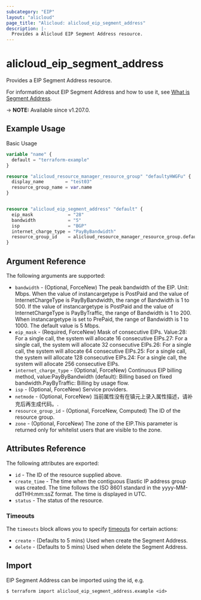 ```yaml
---
subcategory: "EIP"
layout: "alicloud"
page_title: "Alicloud: alicloud_eip_segment_address"
description: |-
  Provides a Alicloud EIP Segment Address resource.
---
```


# alicloud_eip_segment_address

Provides a EIP Segment Address resource. 

For information about EIP Segment Address and how to use it, see [What is Segment Address](https://www.alibabacloud.com/help/en/).

-> **NOTE:** Available since v1.207.0.

## Example Usage

Basic Usage

```terraform
variable "name" {
  default = "terraform-example"
}

resource "alicloud_resource_manager_resource_group" "defaultyHWGFu" {
  display_name        = "test03"
  resource_group_name = var.name
}


resource "alicloud_eip_segment_address" "default" {
  eip_mask             = "28"
  bandwidth            = "5"
  isp                  = "BGP"
  internet_charge_type = "PayByBandwidth"
  resource_group_id    = alicloud_resource_manager_resource_group.defaultyHWGFu.id
}
```


## Argument Reference

The following arguments are supported:
* `bandwidth` - (Optional, ForceNew) The peak bandwidth of the EIP. Unit: Mbps. When the value of instancargetype is PostPaid and the value of InternetChargeType is PayByBandwidth, the range of Bandwidth is 1 to 500. If the value of instancargetype is PostPaid and the value of InternetChargeType is PayByTraffic, the range of Bandwidth is 1 to 200. When instancargetype is set to PrePaid, the range of Bandwidth is 1 to 1000. The default value is 5 Mbps.
* `eip_mask` - (Required, ForceNew) Mask of consecutive EIPs. Value:28: For a single call, the system will allocate 16 consecutive EIPs.27: For a single call, the system will allocate 32 consecutive EIPs.26: For a single call, the system will allocate 64 consecutive EIPs.25: For a single call, the system will allocate 128 consecutive EIPs.24: For a single call, the system will allocate 256 consecutive EIPs.
* `internet_charge_type` - (Optional, ForceNew) Continuous EIP billing method, value:PayByBandwidth (default): Billing based on fixed bandwidth.PayByTraffic: Billing by usage flow.
* `isp` - (Optional, ForceNew) Service providers.
* `netmode` - (Optional, ForceNew) 当前属性没有在镇元上录入属性描述，请补充后再生成代码。.
* `resource_group_id` - (Optional, ForceNew, Computed) The ID of the resource group.
* `zone` - (Optional, ForceNew) The zone of the EIP.This parameter is returned only for whitelist users that are visible to the zone.



## Attributes Reference

The following attributes are exported:
* `id` - The ID of the resource supplied above.
* `create_time` - The time when the contiguous Elastic IP address group was created. The time follows the ISO 8601 standard in the yyyy-MM-ddTHH:mm:ssZ format. The time is displayed in UTC.
* `status` - The status of the resource.

### Timeouts

The `timeouts` block allows you to specify [timeouts](https://www.terraform.io/docs/configuration-0-11/resources.html#timeouts) for certain actions:
* `create` - (Defaults to 5 mins) Used when create the Segment Address.
* `delete` - (Defaults to 5 mins) Used when delete the Segment Address.

## Import

EIP Segment Address can be imported using the id, e.g.

```shell
$ terraform import alicloud_eip_segment_address.example <id>
```